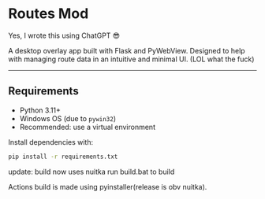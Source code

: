 # Routes Mod

Yes, I wrote this using ChatGPT 😎

A desktop overlay app built with Flask and PyWebView. Designed to help with managing route data in an intuitive and minimal UI. (LOL what the fuck)

---

## Requirements

- Python 3.11+
- Windows OS (due to `pywin32`)
- Recommended: use a virtual environment

Install dependencies with:

```bash
pip install -r requirements.txt
```

update: build now uses nuitka
run build.bat to build

Actions build is made using pyinstaller(release is obv nuitka). 